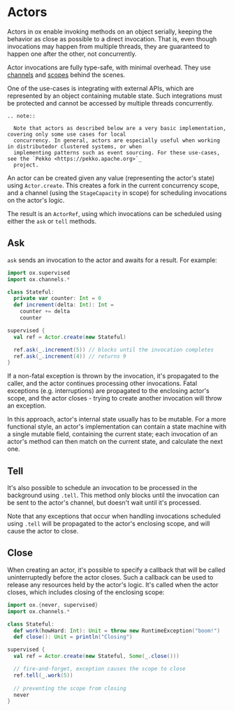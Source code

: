 # Actors

Actors in ox enable invoking methods on an object serially, keeping the behavior as close as possible to a direct 
invocation. That is, even though invocations may happen from multiple threads, they are guaranteed to happen one after 
the other, not concurrently.

Actor invocations are fully type-safe, with minimal overhead. They use [channels](index.md) and 
[scopes](../fork-join.md) behind the scenes.

One of the use-cases is integrating with external APIs, which are represented by an object containing mutable state.
Such integrations must be protected and cannot be accessed by multiple threads concurrently.

```eval_rst
.. note::

  Note that actors as described below are a very basic implementation, covering only some use cases for local 
  concurrency. In general, actors are especially useful when working in distributedor clustered systems, or when 
  implementing patterns such as event sourcing. For these use-cases, see the `Pekko <https://pekko.apache.org>`_ 
  project.
```

An actor can be created given any value (representing the actor's state) using `Actor.create`. This creates a fork in 
the current concurrency scope, and a channel (using the `StageCapacity` in scope) for scheduling invocations on the 
actor's logic.

The result is an `ActorRef`, using which invocations can be scheduled using either the `ask` or `tell` methods.

## Ask

`ask` sends an invocation to the actor and awaits for a result. For example:

```scala mdoc:compile-only
import ox.supervised
import ox.channels.*

class Stateful:
  private var counter: Int = 0
  def increment(delta: Int): Int =
    counter += delta
    counter

supervised {
  val ref = Actor.create(new Stateful)

  ref.ask(_.increment(5)) // blocks until the invocation completes
  ref.ask(_.increment(4)) // returns 9
}
```

If a non-fatal exception is thrown by the invocation, it's propagated to the caller, and the actor continues processing
other invocations. Fatal exceptions (e.g. interruptions) are propagated to the enclosing actor's scope, and the actor
closes - trying to create another invocation will throw an exception.

In this approach, actor's internal state usually has to be mutable. For a more functional style, an actor's 
implementation can contain a state machine with a single mutable field, containing the current state; each invocation of
an actor's method can then match on the current state, and calculate the next one.

## Tell

It's also possible to schedule an invocation to be processed in the background using `.tell`. This method only blocks
until the invocation can be sent to the actor's channel, but doesn't wait until it's processed.

Note that any exceptions that occur when handling invocations scheduled using `.tell` will be propagated to the actor's
enclosing scope, and will cause the actor to close.

## Close

When creating an actor, it's possible to specify a callback that will be called uninterruptedly before the actor closes.
Such a callback can be used to release any resources held by the actor's logic. It's called when the actor closes, which
includes closing of the enclosing scope:

```scala mdoc:compile-only
import ox.{never, supervised}
import ox.channels.*

class Stateful:
  def work(howHard: Int): Unit = throw new RuntimeException("boom!")
  def close(): Unit = println("Closing")  

supervised {
  val ref = Actor.create(new Stateful, Some(_.close()))

  // fire-and-forget, exception causes the scope to close
  ref.tell(_.work(5)) 
  
  // preventing the scope from closing
  never
}
```
